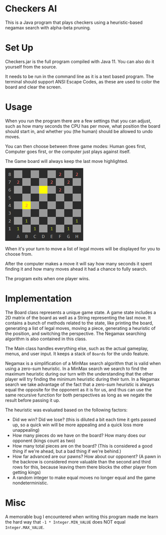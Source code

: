 # Checkers AI

This is a Java program that plays checkers using a heuristic-based negamax search with alpha-beta pruning.

# Set Up

Checkers.jar is the full program compiled with Java 11. You can also do it yourself from the source.

It needs to be run in the command line as it is a text based program. The terminal should support ANSI Escape Codes, as these are used to color the board and clear the screen.

# Usage

When you run the program there are a few settings that you can adjust, such as how many seconds the CPU has per move, what position the board should start in, and whether you (the human) should be allowed to undo moves.

You can then choose between three game modes: Human goes first, Computer goes first, or the computer just plays against itself.

The Game board will always keep the last move highlighted.

![screenshot](/docs/screenshot.png)

When it's your turn to move a list of legal moves will be displayed for you to choose from.

After the computer makes a move it will say how many seconds it spent finding it and how many moves ahead it had a chance to fully search.

The program exits when one player wins.

# Implementation

The Board class represents a unique game state. A game state includes a 2D matrix of the board as well as a String representing the last move. It contains a bunch of methods related to the state, like printing the board, generating a list of legal moves, moving a piece, generating a heuristic of the position, and switching the perspective. The Negamax searching algorithm is also contained in this class.

The Main class handles everything else, such as the actual gameplay, menus, and user input. It keeps a stack of `Boards` for the undo feature.

Negamax is a simplification of a MinMax search algorithm that is valid when using a zero-sum heuristic. In a MinMax search we search to find the maximum heuristic during our turn with the understanding that the other player will try finding the minimum heuristic during their turn. In a Negamax search we take advantage of the fact that a zero-sum heuristic is always equal the opposite for the opponent as it is for us, and thus can use the same recursive function for both perspectives as long as we negate the result before passing it up.

The heuristic was evaluated based on the following factors:

 - Did we win? Did we lose? (this is diluted a bit each time it gets passed up, so a quick win will be more appealing and a quick loss more unappealing) 
 - How many pieces do we have on the board? How many does our opponent (kings count as two)
 - How many total pieces are on the board? (This is considered a good thing if we're ahead, but a bad thing if we're behind.)
 - How far advanced are our pawns? How about our opponent? (A pawn in the backrow is considered more valuable than the second and third rows for this, because leaving them there blocks the other player from getting kings)
 - A random integer to make equal moves no longer equal and the game nondeterministic.
 
 # Misc
 
 A memorable bug I encountered when writing this program made me learn the hard way that `-1 * Integer.MIN_VALUE` does NOT equal `Integer.MAX_VALUE`. 
